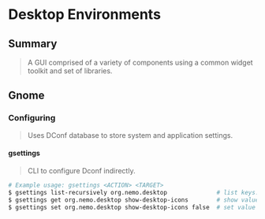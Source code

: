 # Desktop Environments

## Summary

> A GUI comprised of a variety of components using a common widget
> toolkit and set of libraries.

## Gnome

### Configuring

> Uses DConf database to store system and application settings.

#### gsettings

> CLI to configure Dconf indirectly.
```bash
# Example usage: gsettings <ACTION> <TARGET>
$ gsettings list-recursively org.nemo.desktop              # list keys:vals for this group
$ gsettings get org.nemo.desktop show-desktop-icons        # show value for this setting
$ gsettings set org.nemo.desktop show-desktop-icons false  # set value for this setting
```

